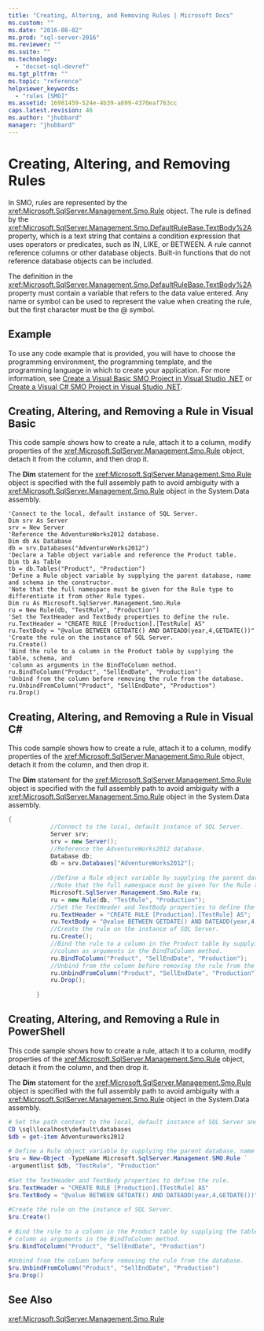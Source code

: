 ```yaml
---
title: "Creating, Altering, and Removing Rules | Microsoft Docs"
ms.custom: ""
ms.date: "2016-08-02"
ms.prod: "sql-server-2016"
ms.reviewer: ""
ms.suite: ""
ms.technology: 
  - "docset-sql-devref"
ms.tgt_pltfrm: ""
ms.topic: "reference"
helpviewer_keywords: 
  - "rules [SMO]"
ms.assetid: 16981459-524e-4b39-a899-4370eaf763cc
caps.latest.revision: 46
ms.author: "jhubbard"
manager: "jhubbard"
---
```

# Creating, Altering, and Removing Rules
  In SMO, rules are represented by the <xref:Microsoft.SqlServer.Management.Smo.Rule> object. The rule is defined by the <xref:Microsoft.SqlServer.Management.Smo.DefaultRuleBase.TextBody%2A> property, which is a text string that contains a condition expression that uses operators or predicates, such as IN, LIKE, or BETWEEN. A rule cannot reference columns or other database objects. Built-in functions that do not reference database objects can be included.  
  
 The definition in the <xref:Microsoft.SqlServer.Management.Smo.DefaultRuleBase.TextBody%2A> property must contain a variable that refers to the data value entered. Any name or symbol can be used to represent the value when creating the rule, but the first character must be the @ symbol.  
  
## Example  
 To use any code example that is provided, you will have to choose the programming environment, the programming template, and the programming language in which to create your application. For more information, see [Create a Visual Basic SMO Project in Visual Studio .NET](../Topic/Create%20a%20Visual%20Basic%20SMO%20Project%20in%20Visual%20Studio%20.NET.md) or [Create a Visual C&#35; SMO Project in Visual Studio .NET](../Topic/Create%20a%20Visual%20C%23%20SMO%20Project%20in%20Visual%20Studio%20.NET.md).  
  
## Creating, Altering, and Removing a Rule in Visual Basic  
 This code sample shows how to create a rule, attach it to a column, modify properties of the <xref:Microsoft.SqlServer.Management.Smo.Rule> object, detach it from the column, and then drop it.  
  
 The **Dim** statement for the <xref:Microsoft.SqlServer.Management.Smo.Rule> object is specified with the full assembly path to avoid ambiguity with a <xref:Microsoft.SqlServer.Management.Smo.Rule> object in the System.Data assembly.  
  
```VBNET
'Connect to the local, default instance of SQL Server.
Dim srv As Server
srv = New Server
'Reference the AdventureWorks2012 database.
Dim db As Database
db = srv.Databases("AdventureWorks2012")
'Declare a Table object variable and reference the Product table.
Dim tb As Table
tb = db.Tables("Product", "Production")
'Define a Rule object variable by supplying the parent database, name and schema in the constructor. 
'Note that the full namespace must be given for the Rule type to differentiate it from other Rule types.
Dim ru As Microsoft.SqlServer.Management.Smo.Rule
ru = New Rule(db, "TestRule", "Production")
'Set the TextHeader and TextBody properties to define the rule.
ru.TextHeader = "CREATE RULE [Production].[TestRule] AS"
ru.TextBody = "@value BETWEEN GETDATE() AND DATEADD(year,4,GETDATE())"
'Create the rule on the instance of SQL Server.
ru.Create()
'Bind the rule to a column in the Product table by supplying the table, schema, and 
'column as arguments in the BindToColumn method.
ru.BindToColumn("Product", "SellEndDate", "Production")
'Unbind from the column before removing the rule from the database.
ru.UnbindFromColumn("Product", "SellEndDate", "Production")
ru.Drop()
```
  
## Creating, Altering, and Removing a Rule in Visual C#  
 This code sample shows how to create a rule, attach it to a column, modify properties of the <xref:Microsoft.SqlServer.Management.Smo.Rule> object, detach it from the column, and then drop it.  
  
 The **Dim** statement for the <xref:Microsoft.SqlServer.Management.Smo.Rule> object is specified with the full assembly path to avoid ambiguity with a <xref:Microsoft.SqlServer.Management.Smo.Rule> object in the System.Data assembly.  
  
```C#  
{  
            //Connect to the local, default instance of SQL Server.   
            Server srv;  
            srv = new Server();  
            //Reference the AdventureWorks2012 database.   
            Database db;  
            db = srv.Databases["AdventureWorks2012"];  
  
            //Define a Rule object variable by supplying the parent database, name and schema in the constructor.   
            //Note that the full namespace must be given for the Rule type to differentiate it from other Rule types.   
            Microsoft.SqlServer.Management.Smo.Rule ru;  
            ru = new Rule(db, "TestRule", "Production");  
            //Set the TextHeader and TextBody properties to define the rule.   
            ru.TextHeader = "CREATE RULE [Production].[TestRule] AS";  
            ru.TextBody = "@value BETWEEN GETDATE() AND DATEADD(year,4,GETDATE())";  
            //Create the rule on the instance of SQL Server.   
            ru.Create();  
            //Bind the rule to a column in the Product table by supplying the table, schema, and   
            //column as arguments in the BindToColumn method.   
            ru.BindToColumn("Product", "SellEndDate", "Production");  
            //Unbind from the column before removing the rule from the database.   
            ru.UnbindFromColumn("Product", "SellEndDate", "Production");  
            ru.Drop();  
  
        }  
```  
  
## Creating, Altering, and Removing a Rule in PowerShell  
 This code sample shows how to create a rule, attach it to a column, modify properties of the <xref:Microsoft.SqlServer.Management.Smo.Rule> object, detach it from the column, and then drop it.  
  
 The **Dim** statement for the <xref:Microsoft.SqlServer.Management.Smo.Rule> object is specified with the full assembly path to avoid ambiguity with a <xref:Microsoft.SqlServer.Management.Smo.Rule> object in the System.Data assembly.  
  
```powershell   
# Set the path context to the local, default instance of SQL Server and get a reference to AdventureWorks2012  
CD \sql\localhost\default\databases  
$db = get-item Adventureworks2012  
  
# Define a Rule object variable by supplying the parent database, name and schema in the constructor.   
$ru = New-Object -TypeName Microsoft.SqlServer.Management.SMO.Rule `  
-argumentlist $db, "TestRule", "Production"  
  
#Set the TextHeader and TextBody properties to define the rule.   
$ru.TextHeader = "CREATE RULE [Production].[TestRule] AS"  
$ru.TextBody = "@value BETWEEN GETDATE() AND DATEADD(year,4,GETDATE())"  
  
#Create the rule on the instance of SQL Server.   
$ru.Create()  
  
# Bind the rule to a column in the Product table by supplying the table, schema, and   
# column as arguments in the BindToColumn method.   
$ru.BindToColumn("Product", "SellEndDate", "Production")  
  
#Unbind from the column before removing the rule from the database.   
$ru.UnbindFromColumn("Product", "SellEndDate", "Production")  
$ru.Drop()  
```  
  
## See Also  
 <xref:Microsoft.SqlServer.Management.Smo.Rule>  
  
  